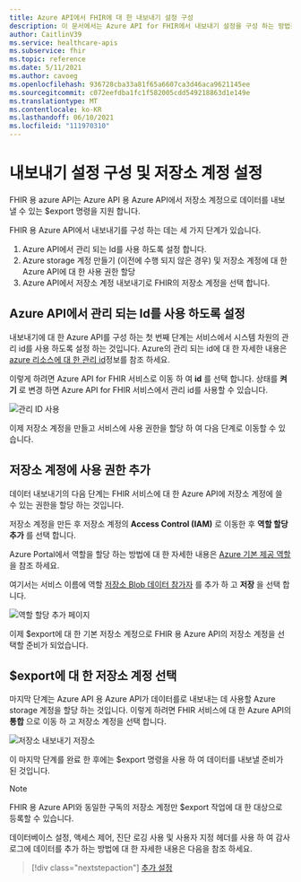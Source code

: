 ```yaml
---
title: Azure API에서 FHIR에 대 한 내보내기 설정 구성
description: 이 문서에서는 Azure API for FHIR에서 내보내기 설정을 구성 하는 방법을 설명 합니다.
author: CaitlinV39
ms.service: healthcare-apis
ms.subservice: fhir
ms.topic: reference
ms.date: 5/11/2021
ms.author: cavoeg
ms.openlocfilehash: 936728cba33a81f65a6607ca3d46aca9621145ee
ms.sourcegitcommit: c072eefdba1fc1f582005cdd549218863d1e149e
ms.translationtype: MT
ms.contentlocale: ko-KR
ms.lasthandoff: 06/10/2021
ms.locfileid: "111970310"
---
```

# <a name="configure-export-setting-and-set-up-the-storage-account"></a>내보내기 설정 구성 및 저장소 계정 설정

FHIR 용 azure API는 Azure API 용 Azure API에서 저장소 계정으로 데이터를 내보낼 수 있는 $export 명령을 지원 합니다.

FHIR 용 Azure API에서 내보내기를 구성 하는 데는 세 가지 단계가 있습니다.

1. Azure API에서 관리 되는 Id를 사용 하도록 설정 합니다.
2. Azure storage 계정 만들기 (이전에 수행 되지 않은 경우) 및 저장소 계정에 대 한 Azure API에 대 한 사용 권한 할당
3. Azure API에서 저장소 계정 내보내기로 FHIR의 저장소 계정을 선택 합니다.

## <a name="enabling-managed-identity-on-azure-api-for-fhir"></a>Azure API에서 관리 되는 Id를 사용 하도록 설정

내보내기에 대 한 Azure API를 구성 하는 첫 번째 단계는 서비스에서 시스템 차원의 관리 id를 사용 하도록 설정 하는 것입니다. Azure의 관리 되는 id에 대 한 자세한 내용은 [azure 리소스에 대 한 관리 id](../../active-directory/managed-identities-azure-resources/overview.md)정보를 참조 하세요.

이렇게 하려면 Azure API for FHIR 서비스로 이동 하 여 **id** 를 선택 합니다. 상태를 **켜기** 로 변경 하면 Azure API for FHIR 서비스에서 관리 id를 사용할 수 있습니다.

![관리 ID 사용](media/export-data/fhir-mi-enabled.png)

이제 저장소 계정을 만들고 서비스에 사용 권한을 할당 하 여 다음 단계로 이동할 수 있습니다.

## <a name="adding-permission-to-storage-account"></a>저장소 계정에 사용 권한 추가

데이터 내보내기의 다음 단계는 FHIR 서비스에 대 한 Azure API에 저장소 계정에 쓸 수 있는 권한을 할당 하는 것입니다.

저장소 계정을 만든 후 저장소 계정의 **Access Control (IAM)** 로 이동한 후 **역할 할당 추가** 를 선택 합니다. 

Azure Portal에서 역할을 할당 하는 방법에 대 한 자세한 내용은 [Azure 기본 제공 역할](../../role-based-access-control/role-assignments-portal.md)을 참조 하세요.

여기서는 서비스 이름에 역할 [저장소 Blob 데이터 참가자](../../role-based-access-control/built-in-roles.md#storage-blob-data-contributor) 를 추가 하 고 **저장** 을 선택 합니다.

![역할 할당 추가 페이지](../../../includes/role-based-access-control/media/add-role-assignment-page.png)

이제 $export에 대 한 기본 저장소 계정으로 FHIR 용 Azure API의 저장소 계정을 선택할 준비가 되었습니다.

## <a name="selecting-the-storage-account-for-export"></a>$export에 대 한 저장소 계정 선택

마지막 단계는 Azure API 용 Azure API가 데이터를로 내보내는 데 사용할 Azure storage 계정을 할당 하는 것입니다. 이렇게 하려면 FHIR 서비스에 대 한 Azure API의 **통합** 으로 이동 하 고 저장소 계정을 선택 합니다.

![저장소 내보내기 저장소](media/export-data/fhir-export-storage.png)

이 마지막 단계를 완료 한 후에는 $export 명령을 사용 하 여 데이터를 내보낼 준비가 된 것입니다.

> [!Note]
> FHIR 용 Azure API와 동일한 구독의 저장소 계정만 $export 작업에 대 한 대상으로 등록할 수 있습니다.

데이터베이스 설정, 액세스 제어, 진단 로깅 사용 및 사용자 지정 헤더를 사용 하 여 감사 로그에 데이터를 추가 하는 방법에 대 한 자세한 내용은 다음을 참조 하세요.

>[!div class="nextstepaction"]
>[추가 설정](azure-api-for-fhir-additional-settings.md)